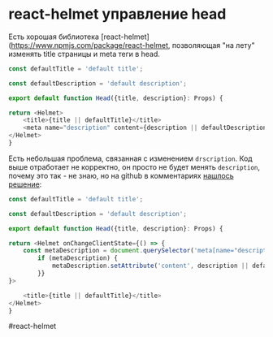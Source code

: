 
# react-helmet управление head

Есть хорошая библиотека [react-helmet](https://www.npmjs.com/package/react-helmet, позволяющая "на лету" изменять title страницы и meta теги в  head.

```ts
const defaultTitle = 'default title';

const defaultDescription = 'default description';

export default function Head({title, description}: Props) {

return <Helmet>
	<title>{title || defaultTitle}</title>
	<meta name="description" content={description || defaultDescription} />
</Helmet>
}
```

Есть небольшая проблема, связанная с изменением `drscription`. Код выше отработает не корректно, он просто не будет менять `description`, почему это так - не знаю, но на github в комментариях [нашлось решение](https://github.com/nfl/react-helmet/issues/341#issuecomment-1637155385):

```ts
const defaultTitle = 'default title';

const defaultDescription = 'default description';

export default function Head({title, description}: Props) {

return <Helmet onChangeClientState={() => {
	const metaDescription = document.querySelector('meta[name="description"]');
		if (metaDescription) {
			metaDescription.setAttribute('content', description || defaultDescription);
		}}
}>

	<title>{title || defaultTitle}</title>
</Helmet>
}
```



#react-helmet